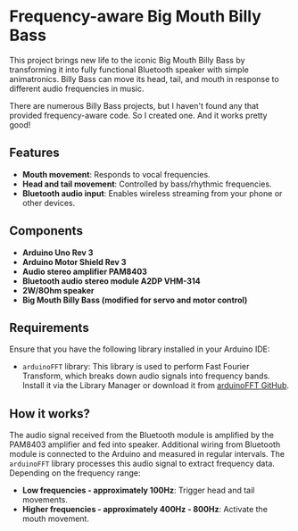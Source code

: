 # Frequency-aware Big Mouth Billy Bass

This project brings new life to the iconic Big Mouth Billy Bass by transforming it into fully functional Bluetooth speaker with simple animatronics.
Billy Bass can move its head, tail, and mouth in response to different audio frequencies in music.

There are numerous Billy Bass projects, but I haven't found any that provided frequency-aware code. So I created one. And it works pretty good!

## Features
- **Mouth movement**: Responds to vocal frequencies.
- **Head and tail movement**: Controlled by bass/rhythmic frequencies.
- **Bluetooth audio input**: Enables wireless streaming from your phone or other devices.

## Components
- **Arduino Uno Rev 3**
- **Arduino Motor Shield Rev 3**
- **Audio stereo amplifier PAM8403**
- **Bluetooth audio stereo module A2DP VHM-314**
- **2W/8Ohm speaker**
- **Big Mouth Billy Bass (modified for servo and motor control)**

## Requirements
Ensure that you have the following library installed in your Arduino IDE:
- `arduinoFFT` library: This library is used to perform Fast Fourier Transform, which breaks down audio signals into frequency bands. Install it via the Library Manager or download it from [arduinoFFT GitHub](https://github.com/kosme/arduinoFFT).

## How it works?
The audio signal received from the Bluetooth module is amplified by the PAM8403 amplifier and fed into speaker. Additional wiring from Bluetooth module is connected to the Arduino and measured in regular intervals. The `arduinoFFT` library processes this audio signal to extract frequency data. Depending on the frequency range:
- **Low frequencies - approximately 100Hz**: Trigger head and tail movements.
- **Higher frequencies - approximately 400Hz - 800Hz**: Activate the mouth movement.
 
